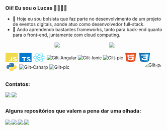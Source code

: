 ### Oii! Eu sou o Lucas 👾🤖🙋‍♂️

- 🔭 Hoje eu sou bolsista que faz parte no desenvolvimento de um projeto de eventos digitais, aonde atuo como desenvolvedor full-stack.
- 🌱 Ando aprendendo bastantes frameworks, tanto para back-end quanto para o front-end, juntamente com cloud computing.

<div style="display: flex; justify-content: space-evenly; align-items: center;">
  <a href="[https://github.com/anuraghazra/github-readme-stats](https://github.com/GiltMonster)">
    <img align="center" src="https://github-readme-stats.vercel.app/api?username=GiltMonster&show_icons=true&theme=material-palenight&count_private=true&locale=pt-br" />
  </a>
  <a href="[Git](https://github.com/GiltMonster)">
    <img align="center" src="https://github-readme-stats.vercel.app/api/top-langs/?username=GiltMonster&hide_progress=true&theme=material-palenight&langs_count=8&locale=pt-br" />
  </a>
</div>


<div style="display: inline_block "><br>
  <img align="center" alt="Gilt-Js" height="30" width="40" src="https://raw.githubusercontent.com/devicons/devicon/master/icons/javascript/javascript-plain.svg">
  <img align="center" alt="Gilt-Ts" height="30" width="40" src="https://raw.githubusercontent.com/devicons/devicon/master/icons/typescript/typescript-plain.svg">
  <img align="center" alt="Gilt-React" height="30" width="40" src="https://raw.githubusercontent.com/devicons/devicon/master/icons/react/react-original.svg">
  <img align="center" alt="Gilt-Angular" height="30" width="40" src="https://cdn.jsdelivr.net/gh/devicons/devicon/icons/angularjs/angularjs-plain.svg">
  <img align="center" alt="Gilt-Ionic" height="30" width="40" src="https://cdn.jsdelivr.net/gh/devicons/devicon/icons/ionic/ionic-original.svg">
  <img align="center" alt="Gilt-pic" height="30"  width="40" src="https://cdn.jsdelivr.net/gh/devicons/devicon/icons/firebase/firebase-plain.svg">
  <img align="center" alt="Gilt-HTML" height="30" width="40" src="https://raw.githubusercontent.com/devicons/devicon/master/icons/html5/html5-original.svg">
  <img align="center" alt="Gilt-CSS" height="30" width="40" src="https://raw.githubusercontent.com/devicons/devicon/master/icons/css3/css3-original.svg">
  <img align="center" alt="Gilt-Python" height="30" width="40" src="https://raw.githubusercontent.com/devicons/devicon/master/icons/python/python-original.svg">
  <img align="center" alt="Gilt-Csharp" height="30" width="40" src="https://cdn.jsdelivr.net/gh/devicons/devicon/icons/java/java-original.svg">
  <img align="center" alt="Gilt-pic" height="30"  width="40" src="https://cdn.jsdelivr.net/gh/devicons/devicon/icons/spring/spring-original.svg">
  <img align="right" alt="Gilt-pic" height="150" style="border-radius:50px;" src="https://media.discordapp.net/attachments/1012087339780145214/1097324096527794207/lucas.png?width=676&height=676">
  
</div>
  
##

### Contatos:
<div> 
  <a href = "mailto:lucassantoslukas2@gmail.com"><img src="https://img.shields.io/badge/-Gmail-%23333?style=for-the-badge&logo=gmail&logoColor=white" target="_blank"></a>
  <a href="https://www.linkedin.com/in/lucassantosc" target="_blank"><img src="https://img.shields.io/badge/LinkedIn-0077B5?style=for-the-badge&logo=linkedin&logoColor=white" target="_blank"></a> 
  
</div>

##

### Alguns repositórios que valem a pena dar uma olhada:

<a href="https://github.com/GiltMonster/MyPokedex">
  <img align="center" src="https://github-readme-stats.vercel.app/api/pin/?username=GiltMonster&repo=MyPokedex&theme=material-palenight" />
</a>
<a href="https://github.com/GiltMonster/CineTicket">
  <img align="center" src="https://github-readme-stats.vercel.app/api/pin/?username=GiltMonster&repo=CineTicket&theme=material-palenight" />
</a>
<a href="https://github.com/GiltMonster/First_API">
  <img align="center" src="https://github-readme-stats.vercel.app/api/pin/?username=GiltMonster&repo=First_API&theme=material-palenight" />
</a>
<a href="https://github.com/GiltMonster/React_e_projetos">
  <img align="center" src="https://github-readme-stats.vercel.app/api/pin/?username=GiltMonster&repo=React_e_projetos&theme=material-palenight" />
</a>
